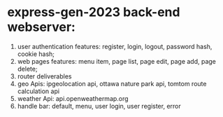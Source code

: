# express-gen-2023 back-end webserver:
1. user authentication features: register, login, logout, password hash, cookie hash;
2. web pages features: menu item, page list, page edit, page add, page delete;
3. router deliverables
4. geo Apis: ipgeolocation api, ottawa nature park api, tomtom route calculation api
5. weather Api: api.openweathermap.org
6. handle bar: default, menu, user login, user register, error
